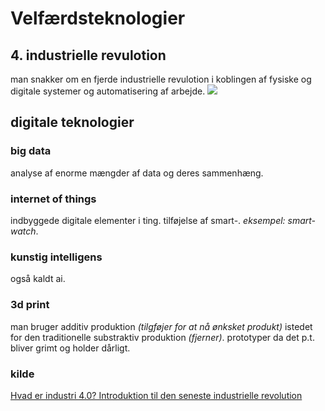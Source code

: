 # Velfærdsteknologier
## 4. industrielle revulotion
man snakker om en fjerde industrielle revulotion i koblingen af fysiske og digitale systemer og automatisering af arbejde.
![](https://teknologiogsamfund.ibog.forlagetcolumbus.dk/fileadmin/_processed_/3/4/csm_3.1_602ea160bd.jpg)

## digitale teknologier
### big data
analyse af enorme mængder af data og deres sammenhæng. 
### internet of things
indbyggede digitale elementer i ting. tilføjelse af smart-. *eksempel: smart-watch*.
### kunstig intelligens
også kaldt ai.
### 3d print
man bruger additiv produktion *(tilgføjer for at nå ønksket produkt)* istedet for den traditionelle substraktiv produktion *(fjerner)*. prototyper da det p.t. bliver grimt og holder dårligt.
### kilde
[Hvad er industri 4.0? Introduktion til den seneste industrielle revolution](https://teknologiogsamfund.ibog.forlagetcolumbus.dk/index.php?id=194)
